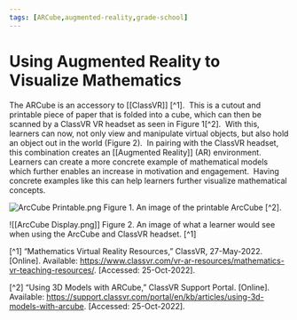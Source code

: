 ```yaml
---
tags: [ARCube,augmented-reality,grade-school]
---
```


# Using Augmented Reality to Visualize Mathematics

The ARCube is an accessory to [[ClassVR]] [^1].  This is a cutout and printable piece of paper that is folded into a cube, which can then be scanned by a ClassVR VR headset as seen in Figure 1[^2].  With this, learners can now, not only view and manipulate virtual objects, but also hold an object out in the world (Figure 2).  In pairing with the ClassVR headset, this combination creates an [[Augmented Reality]] (AR) environment.  Learners can create a more concrete example of mathematical models which further enables an increase in motivation and engagement.  Having concrete examples like this can help learners further visualize mathematical concepts.

![ArcCube Printable.png](app://local/Users/kristenciurka/Documents/GitHub/csc485c-csc578c-math-learning/ArcCube%20Printable.png?1666929474135)
Figure 1.  An image of the printable ArcCube [^2].

![[ArcCube Display.png]]
Figure 2. An image of what a learner would see when using the ArcCube and ClassVR headset. [^1]

[^1] “Mathematics Virtual Reality Resources,” ClassVR, 27-May-2022. [Online]. Available: https://www.classvr.com/vr-ar-resources/mathematics-vr-teaching-resources/. [Accessed: 25-Oct-2022].

[^2] “Using 3D Models with ARCube,” ClassVR Support Portal. [Online]. Available: https://support.classvr.com/portal/en/kb/articles/using-3d-models-with-arcube. [Accessed: 25-Oct-2022].